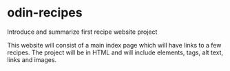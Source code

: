 # odin-recipes
Introduce and summarize first recipe website project

This website will consist of a main index page which will have links to a few recipes. The project will be in HTML and will include elements, tags, alt text, links and images.